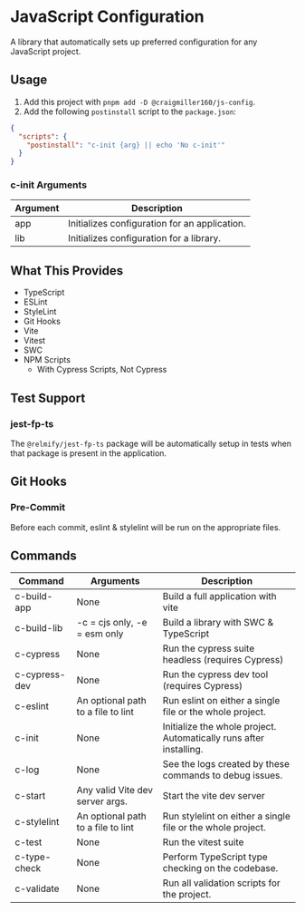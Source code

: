 # JavaScript Configuration

A library that automatically sets up preferred configuration for any JavaScript project.

## Usage

1. Add this project with `pnpm add -D @craigmiller160/js-config`.
2. Add the following `postinstall` script to the `package.json`:

```json
{
  "scripts": {
    "postinstall": "c-init {arg} || echo 'No c-init'"
  }
}
```

### c-init Arguments

| Argument | Description                                   |
|----------|-----------------------------------------------|
| app      | Initializes configuration for an application. |
| lib      | Initializes configuration for a library.      |

## What This Provides

- TypeScript
- ESLint
- StyleLint
- Git Hooks
- Vite
- Vitest
- SWC
- NPM Scripts
  - With Cypress Scripts, Not Cypress

## Test Support

### jest-fp-ts

The `@relmify/jest-fp-ts` package will be automatically setup in tests when that package is present in the application.

## Git Hooks

### Pre-Commit

Before each commit, eslint & stylelint will be run on the appropriate files.

## Commands

| Command       | Arguments                          | Description                                                        |
|---------------|------------------------------------|--------------------------------------------------------------------|
| c-build-app   | None                               | Build a full application with vite                                 |
| c-build-lib   | -c = cjs only, -e = esm only       | Build a library with SWC & TypeScript                              |
| c-cypress     | None                               | Run the cypress suite headless (requires Cypress)                  |
| c-cypress-dev | None                               | Run the cypress dev tool (requires Cypress)                        |
| c-eslint      | An optional path to a file to lint | Run eslint on either a single file or the whole project.           |
| c-init        | None                               | Initialize the whole project. Automatically runs after installing. |
| c-log         | None                               | See the logs created by these commands to debug issues.            |
| c-start       | Any valid Vite dev server args.    | Start the vite dev server                                          |
| c-stylelint   | An optional path to a file to lint | Run stylelint on either a single file or the whole project.        |
| c-test        | None                               | Run the vitest suite                                               |
| c-type-check  | None                               | Perform TypeScript type checking on the codebase.                  |
| c-validate    | None                               | Run all validation scripts for the project.                        |